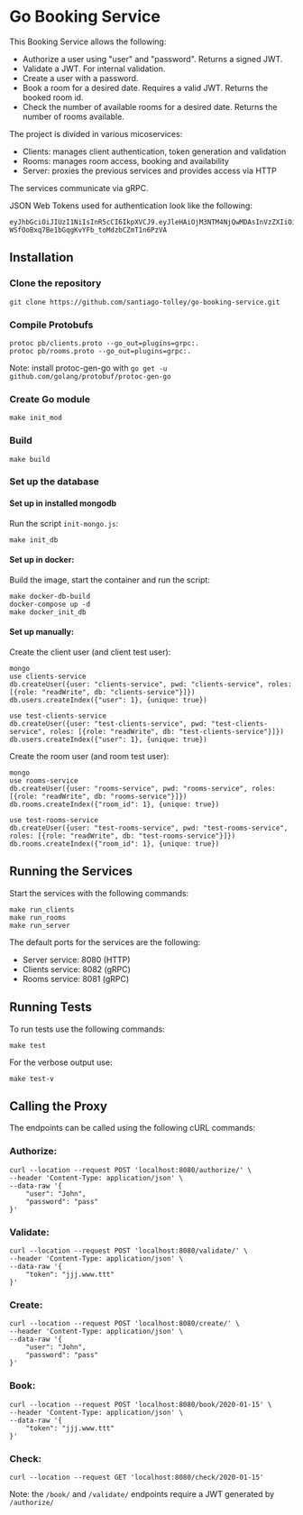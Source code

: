 # Go Booking Service
This Booking Service allows the following:
- Authorize a user using "user" and "password". Returns a signed JWT.
- Validate a JWT. For internal validation.
- Create a user with a password.
- Book a room for a desired date. Requires a valid JWT. Returns the booked room id.
- Check the number of available rooms for a desired date. Returns the number of rooms available.

The project is divided in various micoservices:
- Clients: manages client authentication, token generation and validation
- Rooms: manages room access, booking and availability
- Server: proxies the previous services and provides access via HTTP

The services communicate via gRPC.

JSON Web Tokens used for authentication look like the following:
```
eyJhbGciOiJIUzI1NiIsInR5cCI6IkpXVCJ9.eyJleHAiOjM3NTM4NjQwMDAsInVzZXIiOiJDaGFybGVzIn0.G6W-WSfOoBxq7Be1bGqgKvYFb_toMdzbCZmT1n6PzVA
```

## Installation

### Clone the repository
```
git clone https://github.com/santiago-tolley/go-booking-service.git
```
### Compile Protobufs
```
protoc pb/clients.proto --go_out=plugins=grpc:.
protoc pb/rooms.proto --go_out=plugins=grpc:.
```
Note: install protoc-gen-go with `go get -u github.com/golang/protobuf/protoc-gen-go`

### Create Go module
```
make init_mod
```

### Build
```
make build
```

### Set up the database
#### Set up in installed mongodb
Run the script `init-mongo.js`:
```
make init_db
```

#### Set up in docker:
Build the image, start the container and run the script:
```
make docker-db-build
docker-compose up -d
make docker_init_db
```

#### Set up manually:
Create the client user (and client test user):
```
mongo
use clients-service
db.createUser({user: "clients-service", pwd: "clients-service", roles: [{role: "readWrite", db: "clients-service"}]})
db.users.createIndex({"user": 1}, {unique: true})

use test-clients-service
db.createUser({user: "test-clients-service", pwd: "test-clients-service", roles: [{role: "readWrite", db: "test-clients-service"}]})
db.users.createIndex({"user": 1}, {unique: true})
```

Create the room user (and room test user):
```
mongo
use rooms-service
db.createUser({user: "rooms-service", pwd: "rooms-service", roles: [{role: "readWrite", db: "rooms-service"}]})
db.rooms.createIndex({"room_id": 1}, {unique: true})

use test-rooms-service
db.createUser({user: "test-rooms-service", pwd: "test-rooms-service", roles: [{role: "readWrite", db: "test-rooms-service"}]})
db.rooms.createIndex({"room_id": 1}, {unique: true})
```


## Running the Services
Start the services with the following commands:
```
make run_clients
make run_rooms
make run_server
```
The default ports for the services are the following:
- Server service: 8080 (HTTP)
- Clients service: 8082 (gRPC)
- Rooms service: 8081 (gRPC)

## Running Tests
To run tests use the following commands:
```
make test
```

For the verbose output use: 
```
make test-v
```

## Calling the Proxy
The endpoints can be called using the following cURL commands:
### Authorize: 
```
curl --location --request POST 'localhost:8080/authorize/' \
--header 'Content-Type: application/json' \
--data-raw '{
	"user": "John",
	"password": "pass"
}'
```

### Validate: 
```
curl --location --request POST 'localhost:8080/validate/' \
--header 'Content-Type: application/json' \
--data-raw '{
	"token": "jjj.www.ttt"
}'
```

### Create: 
```
curl --location --request POST 'localhost:8080/create/' \
--header 'Content-Type: application/json' \
--data-raw '{
	"user": "John",
	"password": "pass"
}'
```

### Book: 
```
curl --location --request POST 'localhost:8080/book/2020-01-15' \
--header 'Content-Type: application/json' \
--data-raw '{
	"token": "jjj.www.ttt"
}'
```

### Check: 
```
curl --location --request GET 'localhost:8080/check/2020-01-15'
```
Note: the `/book/` and `/validate/` endpoints require a JWT generated by `/authorize/`